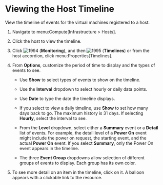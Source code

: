 # Viewing the Host Timeline

View the timeline of events for the virtual machines registered to a
host.

1.  Navigate to menu:Compute\[Infrastructure \> Hosts\].

2.  Click the host to view the timeline.

3.  Click ![1994](../images/1994.png) (**Monitoring**), and then
    ![1995](../images/1995.png) (**Timelines**) or from the host
    accordion, click menu:Properties\[Timelines\].

4.  From **Options**, customize the period of time to display and the
    types of events to see.

      - Use **Show** to select types of events to show on the timeline.

      - Use the **Interval** dropdown to select hourly or daily data
        points.

      - Use **Date** to type the date the timeline displays.

      - If you select to view a daily timeline, use **Show** to set how
        many days back to go. The maximum history is 31 days. If
        selecting **Hourly**, select the interval to see.

      - From the **Level** dropdown, select either a **Summary** event
        or a **Detail** list of events. For example, the detail level of
        a **Power On** event might include the power on request, the
        starting event, and the actual **Power On** event. If you select
        **Summary**, only the Power On event appears in the timeline.

      - The three **Event Group** dropdowns allow selection of different
        groups of events to display. Each group has its own color.

5.  To see more detail on an item in the timeline, click on it. A
    balloon appears with a clickable link to the resource.
